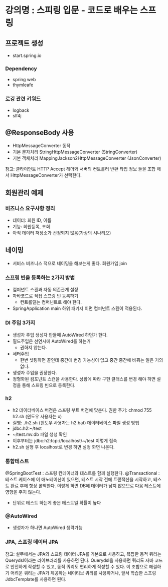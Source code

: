 # 강의명 : 스피링 입문 - 코드로 배우는 스프링

## 프로젝트 생성
- start.spring.io
### Dependency
- spring web
- thymleafe

### 로깅 관련 키워드
- logback
- slf4j

## @ResponseBody 사용
- HttpMessageConverter 동작
- 기본 문자처리 StringHttpMessageConverter (StringConverter)
- 기본 객체처리 MappingJackson2HttpMessageConverter (JsonConverter)

참고: 클라이언트 HTTP Accept 헤더와 서버의 컨트롤러 반환 타입 정보 둘을 조합 해서
HttpMessageConverter가 선택한다.


## 회원관리 예제
### 비즈니스 요구사항 정리
- 데이터: 회원 ID, 이름
- 기능: 회원등록, 조회
- 아직 데이터 저장소가 선정되지 않음(가상의 시나리오)


## 네이밍
- 서비스 비즈니스 적으로 네이밍을 해보는게 좋다. 회원가입 join


### 스프링 빈을 등록하는 2가지 방법
- 컴퍼넌트 스캔과 자동 의존관계 설정
- 자바코드로 직접 스프링 빈 등록하기
  - 컨트롤럴는 컴퍼넌트로 해야 한다.
- SpringApplication main 하위 패키지 이면 컴퍼넌트 스캔이 적용된다.


### DI 주입 3가지
- 생성자 주입 생성자 만들때 AutoWired 하던가 한다.
- 필드주입은 선언시에 AutoWired를 하는거
    - 권하지 않는다.
- 세터주입 
  - 한번 셋팅하면 끝인데 중간에 변경 가능성이 없고 중간 중간에 바뀌는 일은 거의 없다.
- 생성자 주입을 권장한다.
- 정형화된 컴포넌트 스캔을 사용한다. 상황에 따라 구현 클래스를 변경 해야 하면 설정을 통해 스프링 빈으로 등록한다.

### h2
- h2 데이터베이스 버전은 스프링 부트 버전에 맞춘다. 권한 주기: chmod 755 h2.sh (윈도우 사용자는 x) 
- 실행: ./h2.sh (윈도우 사용자는 h2.bat) 데이터베이스 파일 생성 방법
- jdbc:h2:~/test 
- ~/test.mv.db 파일 생성 확인
- 이후부터는 jdbc:h2:tcp://localhost/~/test 이렇게 접속
- h2.sh 실행 후 localhost로 변경 하면 설정 화면 나온다.


### 통합테스트
@SpringBootTest  : 스프링 컨테이너와 테스트를 함께 실행한다.
@Transactional : 테스트 케이스에 이 애노테이션이 있으면, 테스트 시작 전에 트랜잭션을 시작하고, 테스트 완료 후에 항상 롤백한다. 
이렇게 하면 DB에 데이터가 남지 않으므로 다음 테스트에 영향을 주지 않는다.
- 단위로 테스트 하는게 좋은 테스트일 확률이 높다


### @AutoWired
- 생성자가 하나면 AutoWired 생략가능

### JPA, 스프링 데이터 JPA
 참고: 실무에서는 JPA와 스프링 데이터 JPA를 기본으로 사용하고, 복잡한 동적 쿼리는 Querydsl이라는 라이브러리를 사용하면 된다.
 Querydsl을 사용하면 쿼리도 자바 코드로 안전하게 작성할 수 있고, 동적 쿼리도 편리하게 작성할 수 있다. 
 이 조합으로 해결하기 어려운 쿼리는 JPA가 제공하는 네이티브 쿼리를 사용하거나, 앞서 학습한 스프링 JdbcTemplate를 사용하면 된다.